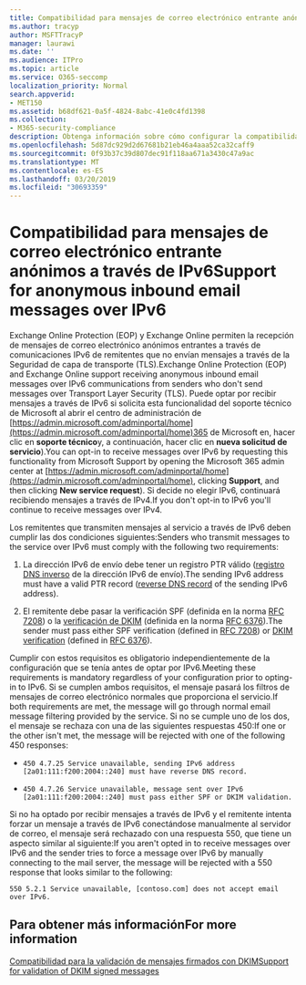 ```yaml
---
title: Compatibilidad para mensajes de correo electrónico entrante anónimos a través de IPv6
ms.author: tracyp
author: MSFTTracyP
manager: laurawi
ms.date: ''
ms.audience: ITPro
ms.topic: article
ms.service: O365-seccomp
localization_priority: Normal
search.appverid:
- MET150
ms.assetid: b68df621-0a5f-4824-8abc-41e0c4fd1398
ms.collection:
- M365-security-compliance
description: Obtenga información sobre cómo configurar la compatibilidad con mensajes anónimos desde orígenes IPv6 para Exchange Online Protection y Exchange Online.
ms.openlocfilehash: 5d87dc929d2d67681b21eb46a4aaa52ca32caff9
ms.sourcegitcommit: 0f93b37c39d807dec91f118aa671a3430c47a9ac
ms.translationtype: MT
ms.contentlocale: es-ES
ms.lasthandoff: 03/20/2019
ms.locfileid: "30693359"
---
```

# <a name="support-for-anonymous-inbound-email-messages-over-ipv6"></a><span data-ttu-id="5f6fe-103">Compatibilidad para mensajes de correo electrónico entrante anónimos a través de IPv6</span><span class="sxs-lookup"><span data-stu-id="5f6fe-103">Support for anonymous inbound email messages over IPv6</span></span>

<span data-ttu-id="5f6fe-104">Exchange Online Protection (EOP) y Exchange Online permiten la recepción de mensajes de correo electrónico anónimos entrantes a través de comunicaciones IPv6 de remitentes que no envían mensajes a través de la Seguridad de capa de transporte (TLS).</span><span class="sxs-lookup"><span data-stu-id="5f6fe-104">Exchange Online Protection (EOP) and Exchange Online support receiving anonymous inbound email messages over IPv6 communications from senders who don't send messages over Transport Layer Security (TLS).</span></span> <span data-ttu-id="5f6fe-105">Puede optar por recibir mensajes a través de IPv6 si solicita esta funcionalidad del soporte técnico de Microsoft al abrir el centro de administración de [https://admin.microsoft.com/adminportal/home](https://admin.microsoft.com/adminportal/home)365 de Microsoft en, hacer clic en **soporte técnico**y, a continuación, hacer clic en **nueva solicitud de servicio**).</span><span class="sxs-lookup"><span data-stu-id="5f6fe-105">You can opt-in to receive messages over IPv6 by requesting this functionality from Microsoft Support by opening the Microsoft 365 admin center at [https://admin.microsoft.com/adminportal/home](https://admin.microsoft.com/adminportal/home), clicking **Support**, and then clicking **New service request**).</span></span> <span data-ttu-id="5f6fe-106">Si decide no elegir IPv6, continuará recibiendo mensajes a través de IPv4.</span><span class="sxs-lookup"><span data-stu-id="5f6fe-106">If you don't opt-in to IPv6 you'll continue to receive messages over IPv4.</span></span>
  
<span data-ttu-id="5f6fe-107">Los remitentes que transmiten mensajes al servicio a través de IPv6 deben cumplir las dos condiciones siguientes:</span><span class="sxs-lookup"><span data-stu-id="5f6fe-107">Senders who transmit messages to the service over IPv6 must comply with the following two requirements:</span></span>
  
1. <span data-ttu-id="5f6fe-108">La dirección IPv6 de envío debe tener un registro PTR válido ([registro DNS inverso](https://en.wikipedia.org/wiki/Reverse_DNS_lookup) de la dirección IPv6 de envío).</span><span class="sxs-lookup"><span data-stu-id="5f6fe-108">The sending IPv6 address must have a valid PTR record ([reverse DNS record](https://en.wikipedia.org/wiki/Reverse_DNS_lookup) of the sending IPv6 address).</span></span> 
    
2. <span data-ttu-id="5f6fe-109">El remitente debe pasar la verificación SPF (definida en la norma [RFC 7208](https://tools.ietf.org/html/rfc7208)) o la [verificación de DKIM](http://dkim.org/) (definida en la norma [RFC 6376](https://www.rfc-editor.org/rfc/rfc6376.txt)).</span><span class="sxs-lookup"><span data-stu-id="5f6fe-109">The sender must pass either SPF verification (defined in [RFC 7208](https://tools.ietf.org/html/rfc7208)) or [DKIM verification](http://dkim.org/) (defined in [RFC 6376](https://www.rfc-editor.org/rfc/rfc6376.txt)).</span></span>
    
<span data-ttu-id="5f6fe-110">Cumplir con estos requisitos es obligatorio independientemente de la configuración que se tenía antes de optar por IPv6.</span><span class="sxs-lookup"><span data-stu-id="5f6fe-110">Meeting these requirements is mandatory regardless of your configuration prior to opting-in to IPv6.</span></span> <span data-ttu-id="5f6fe-111">Si se cumplen ambos requisitos, el mensaje pasará los filtros de mensajes de correo electrónico normales que proporciona el servicio.</span><span class="sxs-lookup"><span data-stu-id="5f6fe-111">If both requirements are met, the message will go through normal email message filtering provided by the service.</span></span> <span data-ttu-id="5f6fe-112">Si no se cumple uno de los dos, el mensaje se rechaza con una de las siguientes respuestas 450:</span><span class="sxs-lookup"><span data-stu-id="5f6fe-112">If one or the other isn't met, the message will be rejected with one of the following 450 responses:</span></span>
  
-  `450 4.7.25 Service unavailable, sending IPv6 address [2a01:111:f200:2004::240] must have reverse DNS record.`
    
-  `450 4.7.26 Service unavailable, message sent over IPv6 [2a01:111:f200:2004::240] must pass either SPF or DKIM validation.`
    
<span data-ttu-id="5f6fe-113">Si no ha optado por recibir mensajes a través de IPv6 y el remitente intenta forzar un mensaje a través de IPv6 conectándose manualmente al servidor de correo, el mensaje será rechazado con una respuesta 550, que tiene un aspecto similar al siguiente:</span><span class="sxs-lookup"><span data-stu-id="5f6fe-113">If you aren't opted in to receive messages over IPv6 and the sender tries to force a message over IPv6 by manually connecting to the mail server, the message will be rejected with a 550 response that looks similar to the following:</span></span>
  
 `550 5.2.1 Service unavailable, [contoso.com] does not accept email over IPv6.`
  
## <a name="for-more-information"></a><span data-ttu-id="5f6fe-114">Para obtener más información</span><span class="sxs-lookup"><span data-stu-id="5f6fe-114">For more information</span></span>

[<span data-ttu-id="5f6fe-115">Compatibilidad para la validación de mensajes firmados con DKIM</span><span class="sxs-lookup"><span data-stu-id="5f6fe-115">Support for validation of DKIM signed messages</span></span>](support-for-validation-of-dkim-signed-messages.md)
  

